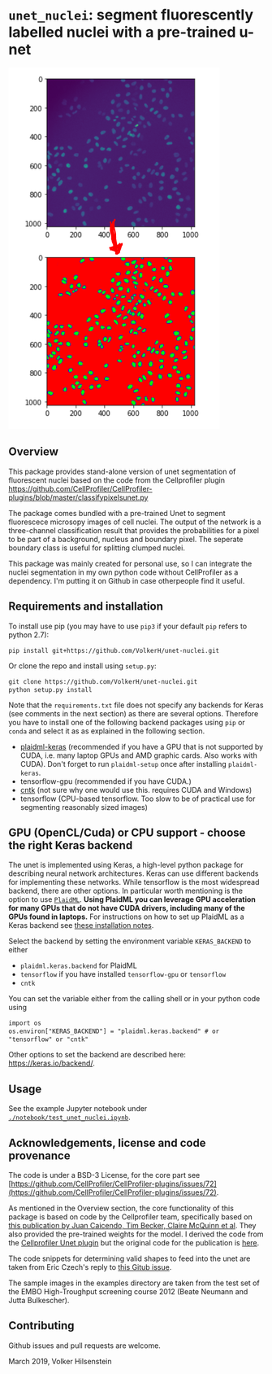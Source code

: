 # `unet_nuclei`: segment fluorescently labelled nuclei with a pre-trained u-net

![splash_image](readme_image.png)

## Overview

This package provides stand-alone version of unet segmentation of fluorescent nuclei based on the code from the Cellprofiler plugin 
https://github.com/CellProfiler/CellProfiler-plugins/blob/master/classifypixelsunet.py

The package comes bundled with a pre-trained Unet to segment fluorescece microsopy images of cell nuclei. The output of the network is a three-channel classification result that provides the probabilities for a pixel to be part of a background, nucleus and boundary pixel. The seperate boundary class is useful for splitting clumped nuclei.

This package was mainly created for personal use, so I can integrate the nuclei segmentation in my own python code without CellProfiler as a dependency. I'm putting it on Github in case otherpeople find it useful.

## Requirements and installation

To install use pip (you may have to use `pip3` if your default `pip` refers to python 2.7):

```
pip install git+https://github.com/VolkerH/unet-nuclei.git
```

Or clone the repo and install using `setup.py`:

```
git clone https://github.com/VolkerH/unet-nuclei.git
python setup.py install
```

Note that the `requirements.txt` file does not specify any backends for Keras (see comments in the next section) as there are several options. Therefore you have to install one of the following backend packages using `pip` or `conda` and select it as as explained in the following section.

* [plaidml-keras]((https://github.com/plaidml/plaidml/blob/master/docs/install.rst).) (recommended if you have a GPU that is not supported by CUDA, i.e. many laptop GPUs and AMD graphic cards. Also works with CUDA). Don't forget to run `plaidml-setup` once after installing `plaidml-keras`.
* tensorflow-gpu (recommended if you have CUDA.)
* [cntk](https://docs.microsoft.com/en-us/cognitive-toolkit/setup-windows-python?tabs=cntkpy26#2-install-from-wheel-files) (not sure why one would use this. requires CUDA and Windows)
* tensorflow (CPU-based tensorflow. Too slow to be of practical use for segmenting reasonably sized images)

## GPU (OpenCL/Cuda) or CPU support - choose the right Keras backend

The unet is implemented using Keras, a high-level python package for describing neural network architectures.
Keras can use different backends for implementing these networks. While tensorflow is the most widespread
backend, there are other options. In particular worth mentioning is the option to use [`PlaidML`](https://github.com/plaidml/plaidml). **Using PlaidML you can leverage GPU acceleration for many GPUs that do not have CUDA drivers, including many of the GPUs found in laptops.** For instructions on how to set up PlaidML as a Keras backend see [these installation notes](https://github.com/plaidml/plaidml/blob/master/docs/install.rst).

Select the backend by setting the environment variable `KERAS_BACKEND` to either

* `plaidml.keras.backend` for PlaidML
* `tensorflow` if you have installed `tensorflow-gpu` or `tensorflow`
* `cntk`

You can set the variable either from the calling shell or in your python code using
```
import os
os.environ["KERAS_BACKEND"] = "plaidml.keras.backend" # or "tensorflow" or "cntk"
```

Other options to set the backend are described here: https://keras.io/backend/.

## Usage

See the example Jupyter notebook under [`./notebook/test_unet_nuclei.ipynb`](./notebook/test_unet_nuclei.ipynb).

## Acknowledgements, license and code provenance

The code is under a BSD-3 License, for the core part see [https://github.com/CellProfiler/CellProfiler-plugins/issues/72](https://github.com/CellProfiler/CellProfiler-plugins/issues/72).

As mentioned in the Overview section, the core functionality of this package is based on code 
by the Cellprofiler team, specifically based on [this publication by Juan Caicendo, Tim Becker, Claire McQuinn et al](https://www.biorxiv.org/content/10.1101/335216v1). They also provided the pre-trained weights for the model.
I derived the code from the [Cellprofiler Unet plugin](https://github.com/CellProfiler/CellProfiler-plugins/blob/master/classifypixelsunet.py) but the original code for the publication is [here](https://github.com/carpenterlab/unet4nuclei).

The code snippets for determining valid shapes to feed into the unet are taken from Eric Czech's reply to  [this Gitub issue](https://github.com/CellProfiler/CellProfiler-plugins/issues/65).

The sample images in the examples directory are taken from the test set of the EMBO High-Troughput screening course 2012 (Beate Neumann and Jutta Bulkescher).

## Contributing

Github issues and pull requests are welcome.

March 2019, Volker Hilsenstein
